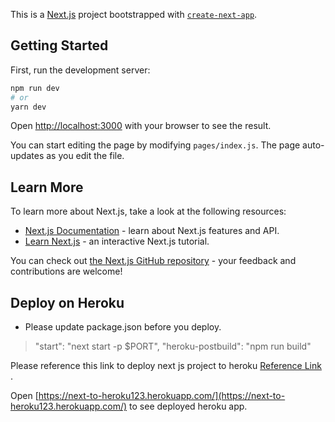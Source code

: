 This is a [Next.js](https://nextjs.org/) project bootstrapped with [`create-next-app`](https://github.com/vercel/next.js/tree/canary/packages/create-next-app).

## Getting Started

First, run the development server:

```bash
npm run dev
# or
yarn dev
```

Open [http://localhost:3000](http://localhost:3000) with your browser to see the result.

You can start editing the page by modifying `pages/index.js`. The page auto-updates as you edit the file.

## Learn More

To learn more about Next.js, take a look at the following resources:

- [Next.js Documentation](https://nextjs.org/docs) - learn about Next.js features and API.
- [Learn Next.js](https://nextjs.org/learn) - an interactive Next.js tutorial.

You can check out [the Next.js GitHub repository](https://github.com/vercel/next.js/) - your feedback and contributions are welcome!

## Deploy on Heroku

- Please update package.json before you deploy.
> "start": "next start -p $PORT",
> "heroku-postbuild": "npm run build"

Please reference this link to deploy next js project to heroku [Reference Link](https://vercel.com/import?utm_medium=default-template&filter=next.js&utm_source=create-next-app&utm_campaign=create-next-app-readme) .

Open [https://next-to-heroku123.herokuapp.com/](https://next-to-heroku123.herokuapp.com/) to see deployed heroku app.